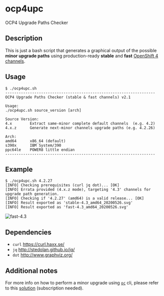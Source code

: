 # ocp4upc
OCP4 Upgrade Paths Checker
## Description
This is just a bash script that generates a graphical output of the possible **minor upgrade paths** using production-ready **stable** and **fast** [OpenShift 4 channels](https://docs.openshift.com/container-platform/4.4/updating/updating-cluster-between-minor.html#understanding-upgrade-channels_updating-cluster-between-minor).
## Usage
~~~
$ ./ocp4upc.sh
-------------------------------------------------------------------
OCP4 Upgrade Paths Checker (stable & fast channels) v2.1

Usage:
./ocp4upc.sh source_version [arch]

Source Version:
4.x        Extract same-minor complete default channels  (e.g. 4.2)
4.x.z      Generate next-minor channels upgrade paths (e.g. 4.2.26)

Arch:
amd64      x86_64 (default)
s390x      IBM System/390
ppc64le    POWER8 little endian
-------------------------------------------------------------------
~~~
## Example
~~~
$ ./ocp4upc.sh 4.2.27
[INFO] Checking prerequisites (curl jq dot)... [OK] 
[INFO] Errata provided (4.x.z mode), targeting '4.3' channels for upgrade path generation.
[INFO] Checking if '4.2.27' (amd64) is a valid release... [OK] 
[INFO] Result exported as 'stable-4.3_amd64_20200526.svg'
[INFO] Result exported as 'fast-4.3_amd64_20200526.svg'
~~~
![fast-4.3](https://github.com/pamoedom/ocp4upc/examples/fast-4.3_amd64_20200526.png)
## Dependencies
- `curl` <https://curl.haxx.se/>
- `jq` <http://stedolan.github.io/jq/>
- `dot` <http://www.graphviz.org/>
## Additional notes
For more info on how to perform a minor upgrade using [`oc`](https://mirror.openshift.com/pub/openshift-v4/clients/ocp/latest/) cli, please refer to this [solution](https://access.redhat.com/solutions/4606811) (subscription needed).
